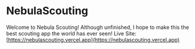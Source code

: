 # NebulaScouting
Welcome to Nebula Scouting! Although unfinished, I hope to make this the best scouting app the world has ever seen!
Live Site: [https://nebulascouting.vercel.app](https://nebulascouting.vercel.app)